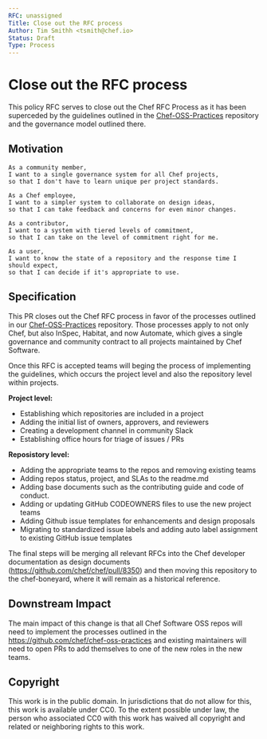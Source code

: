 ```yaml
---
RFC: unassigned
Title: Close out the RFC process
Author: Tim Smithh <tsmith@chef.io>
Status: Draft
Type: Process
---
```


# Close out the RFC process

This policy RFC serves to close out the Chef RFC Process as it has been superceded by the guidelines outlined in the [Chef-OSS-Practices](https://github.com/chef/chef-oss-practices) repository and the governance model outlined there.

## Motivation

    As a community member,
    I want to a single governance system for all Chef projects,
    so that I don't have to learn unique per project standards.

    As a Chef employee,
    I want to a simpler system to collaborate on design ideas,
    so that I can take feedback and concerns for even minor changes.

    As a contributor,
    I want to a system with tiered levels of commitment,
    so that I can take on the level of commitment right for me.

    As a user,
    I want to know the state of a repository and the response time I should expect,
    so that I can decide if it's appropriate to use.

## Specification

This PR closes out the Chef RFC process in favor of the processes outlined in our [Chef-OSS-Practices](https://github.com/chef/chef-oss-practices) repository. Those processes apply to not only Chef, but also InSpec, Habitat, and now Automate, which gives a single governance and community contract to all projects maintained by Chef Software.

Once this RFC is accepted teams will beging the process of implementing the guidelines, which occurs the project level and also the repository level within projects.

**Project level:**
  - Establishing which repositories are included in a project
  - Adding the initial list of owners, approvers, and reviewers
  - Creating a development channel in community Slack
  - Establishing office hours for triage of issues / PRs

**Reposistory level:**
  - Adding the appropriate teams to the repos and removing existing teams
  - Adding repos status, project, and SLAs to the readme.md
  - Adding base documents such as the contributing guide and code of conduct.
  - Adding or updating GitHub CODEOWNERS files to use the new project teams
  - Adding Github issue templates for enhancements and design proposals
  - Migrating to standardized issue labels and adding auto label assignment to existing GitHub issue templates

The final steps will be merging all relevant RFCs into the Chef developer documentation as design documents (https://github.com/chef/chef/pull/8350) and then moving this repository to the chef-boneyard, where it will remain as a historical reference.

## Downstream Impact

The main impact of this change is that all Chef Software OSS repos will need to implement the processes outlined in the https://github.com/chef/chef-oss-practices and existing maintainers will need to open PRs to add themselves to one of the new roles in the new teams.

## Copyright

This work is in the public domain. In jurisdictions that do not allow for this,
this work is available under CC0. To the extent possible under law, the person
who associated CC0 with this work has waived all copyright and related or
neighboring rights to this work.
